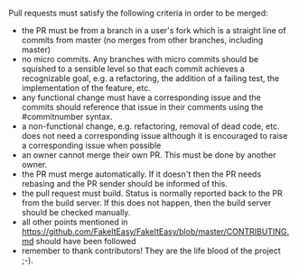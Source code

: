 Pull requests must satisfy the following criteria in order to be merged:

* the PR must be from a branch in a user's fork which is a straight line of commits from master (no merges from other branches, including master)
* no micro commits. Any branches with micro commits should be squished to a sensible level so that each commit achieves a recognizable goal, e.g. a refactoring, the addition of a failing test, the implementation of the feature, etc.
* any functional change must have a corresponding issue and the commits should reference that issue in their comments using the #commitnumber syntax.
* a non-functional change, e.g. refactoring, removal of dead code, etc. does not need a corresponding issue although it is encouraged to raise a corresponding issue when possible
* an owner cannot merge their own PR. This must be done by another owner.
* the PR must merge automatically. If it doesn't then the PR needs rebasing and the PR sender should be informed of this.
* the pull request must build. Status is normally reported back to the PR from the build server. If this does not happen, then the build server should be checked manually.
* all other points mentioned in https://github.com/FakeItEasy/FakeItEasy/blob/master/CONTRIBUTING.md should have been followed
* remember to thank contributors! They are the life blood of the project ;-).